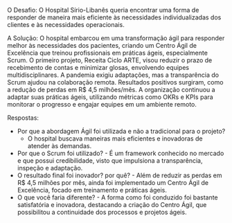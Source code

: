 O Desafio: O Hospital Sírio-Libanês queria encontrar uma forma de responder de maneira mais eficiente às necessidades individualizadas dos clientes e às necessidades operacionais.

A Solução: O hospital embarcou em uma transformação ágil para responder melhor às necessidades dos pacientes, criando um Centro Ágil de Excelência que treinou profissionais em práticas
ágeis, especialmente Scrum. O primeiro projeto, Receita Ciclo ARTE, visou reduzir o prazo de recebimento de contas e minimizar glosas, envolvendo equipes multidisciplinares. 
A pandemia exigiu adaptações, mas a transparência do Scrum ajudou na colaboração remota. Resultados positivos surgiram, como a redução de perdas em R$ 4,5 milhões/mês. 
A organização continuou a adaptar suas práticas ágeis, utilizando métricas como OKRs e KPIs para monitorar o progresso e engajar equipes em um ambiente remoto.

Respostas:
- Por que a abordagem Ágil foi utilizada e não a tradicional para o projeto?
     - O hospital buscava maneiras mais eficientes e inovadoras de atender às demandas.
- Por que o Scrum foi utilizado?
      - É um framework conhecido no mercado e que possui credibilidade, visto que impulsiona a transparência, inspeção e adaptação.
- O resultado final foi inovador? por quê?
      - Além de reduzir as perdas em R$ 4,5 milhões por mês, ainda foi implementado um Centro Ágil de Excelência, focado em treinamento e práticas ágeis.
- O que você faria diferente?
      - A forma como foi conduzido foi bastante satisfatória e inovadora, destacando a criação do Centro Ágil, que possibilitou a continuidade dos processos e projetos ágeis.


